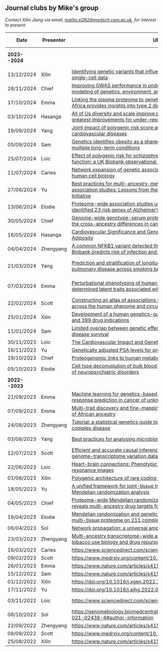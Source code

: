 ## Journal clubs by Mike's group

*Contact Xilin Jiang via email, <mailto:xj262@medsch.cam.ac.uk>, for interest to present*

   Date       | Presenter | URL                                                                           | Venue (Virtual/Hybrid)
--------------|-----------|-------------------------------------------------------------------------------|-------------------------
**2023--2024**| &nbsp;    | &nbsp;                                                                        | HLRI Meeting room 2.R034/Zoom
   13/12/2024 | Xilin     | [Identifying genetic variants that influence the abundance of cell states in single-cell data](https://www.nature.com/articles/s41588-024-01909-1)
   28/11/2024 | Chief     | [Improving GWAS performance in underrepresented groups by appropriate modeling of genetics, environment, and sociocultural factors](https://www.biorxiv.org/content/10.1101/2024.10.28.620716v1.full) | **12:00-13:00pm**
   17/10/2024 | Emma      | [Linking the plasma proteome to genetics in individuals from continental Africa provides insights into type 2 diabetes pathogenesis](https://www.medrxiv.org/content/10.1101/2024.09.16.24313728v1.full) | **12:00-13:00pm**
   03/10/2024 | Hasanga   | [All of Us diversity and scale improve polygenic prediction contextually with greatest improvements for under-represented populations](https://www.biorxiv.org/content/10.1101/2024.08.06.606846v1) | **12-13pm**
   19/09/2024 | Yang      | [Joint impact of polygenic risk score and lifestyles on early- and late-onset cardiovascular diseases](https://www.nature.com/articles/s41562-024-01923-7)
   05/09/2024 | Sam       | [Genetics identifies obesity as a shared risk factor for co-occurring multiple long-term conditions](https://www.medrxiv.org/content/10.1101/2024.07.10.24309772v1) | **11-12pm**
   25/07/2024 | Loic      | [Effect of polygenic risk for schizophrenia on cardiac structure and function: a UK Biobank observational study](https://www.thelancet.com/journals/lanpsy/article/PIIS2215-0366(22)00403-5/fulltext)
   11/07/2024 | Carles    | [Network expansion of genetic associations defines a pleiotropy map of human cell biology](https://www.nature.com/articles/s41588-023-01327-9) | 1.R058
   27/06/2024 | Yu        | [Best practices for multi-ancestry, meta-analytic transcriptome-wide association studies: Lessons from the Global Biobank Meta-analysis Initiative](https://www.cell.com/cell-genomics/fulltext/S2666-979X(22)00125-2)
   13/06/2024 | Elodie    | [Proteome-wide association studies using summary proteomic data identified 23 risk genes of Alzheimer’s disease](https://www.medrxiv.org/content/10.1101/2024.03.28.24305044v1) | 1.R058
   30/05/2024 | Chief     | [Genome-wide genotype-serum proteome mapping provides insights into the cross-ancestry differences in cardiometabolic disease susceptibility](https://www.nature.com/articles/s41467-023-36491-3)
   16/05/2024 | Hasanga   | [Cardiovascular Significance and Genetics of Epicardial and Pericardial Adiposity](https://jamanetwork.com/journals/jamacardiology/article-abstract/2816316)
   04/04/2024 | Zhengyang | [A common NFKB1 variant detected through antibody analysis in UK Biobank predicts risk of infection and allergy](https://www.cell.com/ajhg/fulltext/S0002-9297(23)00445-7)
   21/03/2024 | Yang      | [Prediction and stratification of longitudinal risk for chronic obstructive pulmonary disease across smoking behaviors](https://www.nature.com/articles/s41467-023-44047-8) | 1st floor meeting room/Zoom
   07/03/2024 | Emma      | [Perturbational phenotyping of human blood cells reveals genetically determined latent traits associated with subsets of common diseases](https://www.nature.com/articles/s41588-023-01600-x) | 1st floor meeting room / Zoom
   22/02/2024 | Scott     | [Constructing an atlas of associations between polygenic scores from across the human phenome and circulating metabolic biomarkers](https://elifesciences.org/articles/73951) | 1st floor meeting room
   25/01/2024 | Xilin     | [Development of a human genetics-guided priority score for 19,365 genes and 399 drug indications](https://www.nature.com/articles/s41588-023-01609-2)
   11/01/2024 | Sam       | [Limited overlap between genetic effects on disease susceptibility and disease survival](https://www.medrxiv.org/content/10.1101/2023.10.10.23296544v1)
   30/11/2023 | Loic      | [The Cardiovascular Impact and Genetics of Pericardial Adiposity](https://www.medrxiv.org/content/10.1101/2023.07.16.23292729v1)
   16/11/2023 | Yu        | [Genetically adjusted PSA levels for prostate cancer screening](https://www.nature.com/articles/s41591-023-02277-9)
   19/10/2023 | Chief     | [Proteogenomic links to human metabolic diseases](https://www.nature.com/articles/s42255-023-00753-7)
   05/10/2023 | Elodie    | [Cell type deconvolution of bulk blood RNA-Seq to reveal biological insights of neuropsychiatric disorders](https://www.biorxiv.org/content/10.1101/2023.05.24.542156v1)
**2022--2023**| &nbsp;    | &nbsp;                                                                        | Meeting room 2.R034/Zoom
   21/09/2023 | Emma      | [Machine learning for genetics-based classification and treatment response prediction in cancer of unknown primary](https://www.nature.com/articles/s41591-023-02482-6)
   07/09/2023 | Emma      | [Multi-trait discovery and fine-mapping of lipid loci in 125,000 individuals of African ancestry](https://www.nature.com/articles/s41467-023-41271-0)
   24/08/2023 | Zhengyang | [Tutorial: a statistical genetics guide to identifying HLA alleles driving complex disease](https://www.nature.com/articles/s41596-023-00853-4)
   03/08/2023 | Yang      | [Best practices for analysing microbiomes](https://www.nature.com/articles/s41579-018-0029-9) | Inouye Lab space/Zoom
   12/07/2023 | Scott     | [Efficient and accurate causal inference with hidden confounders from genome-transcriptome variation data](https://journals.plos.org/ploscompbiol/article?id=10.1371/journal.pcbi.1005703)
   22/06/2023 | Loic      | [Heart-brain connections: Phenotypic and genetic insights from magnetic resonance images](https://www.science.org/doi/10.1126/science.abn6598) | Meeting room 0.R097/Zoom
   01/06/2023 | Xilin     | [Polygenic architecture of rare coding variation across 394,783 exomes](https://www.nature.com/articles/s41586-022-05684-z)
   18/05/2023 | Yu        | [A unified framework for joint-tissue transcriptome-wide association and Mendelian randomization analysis](https://www.nature.com/articles/s41588-020-0706-2)
   04/05/2023 | Chief     | [Proteome-wide Mendelian randomization in global biobank meta-analysis reveals multi-ancestry drug targets for common diseases](https://doi.org/10.1016/j.xgen.2022.100195)
   19/04/2023 | Elodie    | [Mendelian randomization and genetic colocalization infer the effects of the multi-tissue proteome on 211 complex disease-related phenotypes](https://genomemedicine.biomedcentral.com/articles/10.1186/s13073-022-01140-9) | 1st floor/Zoom
   06/04/2023 | Sol       | [Network propagation: a universal amplifier of genetic associations](https://www.nature.com/articles/nrg.2017.38)
   23/03/2023 | Zhengyang | [Multi-ancestry transcriptome-wide association analyses yield insights into tobacco use biology and drug repurposing](https://www.nature.com/articles/s41588-022-01282-x)
   16/03/2023 | Carles    | <https://www.sciencedirect.com/science/article/pii/S2405471220305020?>
   09/02/2023 | Scott     | <https://www.medrxiv.org/content/10.1101/2023.01.07.23284293v3>               | Virtual
   26/01/2023 | Emma      | <https://www.nature.com/articles/s41591-021-01238-4>                          | Virtual
   15/12/2022 | Sam       | <https://www.nature.com/articles/s41588-022-01200-1>
   01/12/2022 | Xilin     | <https://doi.org/10.1016/j.xgen.2022.100190>
   17/11/2022 | Yu        | <https://doi.org/10.1016/j.ajhg.2022.09.010>                                  | Zoom
   03/11/2022 | Loic      | <https://www.sciencedirect.com/science/article/pii/S0735109722051634>         | Meeting room 0.R097
   06/10/2022 | Sol       | <https://genomebiology.biomedcentral.com/articles/10.1186/s13059-021-02438-4#author-information>
   22/09/2022 | Zhengyang | <https://www.nature.com/articles/s41588-022-01085-0#Abs1>
   08/09/2022 | Scott     | <https://www.medrxiv.org/content/10.1101/2022.08.16.22278868v1>
   25/08/2022 | Xilin     | <https://www.nature.com/articles/s41592-022-01540-0>
